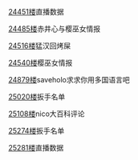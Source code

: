 [24451楼](https://bbs.nga.cn/read.php?tid=25842567&page=1223#l24451)直播数据

[24485楼](https://bbs.nga.cn/read.php?tid=25842567&page=1225#l24485)赤井心与樱巫女情报

[24516楼](https://bbs.nga.cn/read.php?tid=25842567&page=1226#l24516)猛汉回烤屎

[24540楼](https://bbs.nga.cn/read.php?tid=25842567&page=1228#l24540)樱巫女情报

[24879楼](https://bbs.nga.cn/read.php?tid=25842567&page=1244#l24879)saveholo求求你用多国语言吧

[25020楼](https://bbs.nga.cn/read.php?tid=25842567&page=1252#l25020)扳手名单

[25108楼](https://bbs.nga.cn/read.php?tid=25842567&page=1256#l25108)nico大百科评论

[25274楼](https://bbs.nga.cn/read.php?tid=25842567&page=1264#l25274)扳手名单

[25281楼](https://bbs.nga.cn/read.php?tid=25842567&page=1265#l25281)直播数据